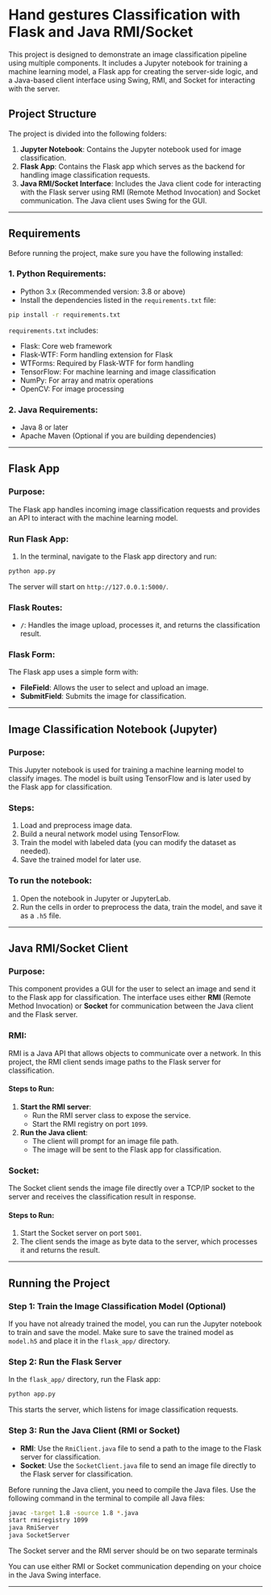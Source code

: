 # Hand gestures Classification with Flask and Java RMI/Socket

This project is designed to demonstrate an image classification pipeline using multiple components. It includes a Jupyter notebook for training a machine learning model, a Flask app for creating the server-side logic, and a Java-based client interface using Swing, RMI, and Socket for interacting with the server.

## Project Structure

The project is divided into the following folders:

1. **Jupyter Notebook**: Contains the Jupyter notebook used for image classification.
2. **Flask App**: Contains the Flask app which serves as the backend for handling image classification requests.
3. **Java RMI/Socket Interface**: Includes the Java client code for interacting with the Flask server using RMI (Remote Method Invocation) and Socket communication. The Java client uses Swing for the GUI.

---

## Requirements

Before running the project, make sure you have the following installed:

### 1. **Python Requirements**:

- Python 3.x (Recommended version: 3.8 or above)
- Install the dependencies listed in the `requirements.txt` file:

```bash
pip install -r requirements.txt
```

`requirements.txt` includes:

- Flask: Core web framework
- Flask-WTF: Form handling extension for Flask
- WTForms: Required by Flask-WTF for form handling
- TensorFlow: For machine learning and image classification
- NumPy: For array and matrix operations
- OpenCV: For image processing

### 2. **Java Requirements**:

- Java 8 or later
- Apache Maven (Optional if you are building dependencies)

---

## Flask App

### Purpose:

The Flask app handles incoming image classification requests and provides an API to interact with the machine learning model.

### Run Flask App:

1. In the terminal, navigate to the Flask app directory and run:

```bash
python app.py
```

The server will start on `http://127.0.0.1:5000/`.

### Flask Routes:

- **`/`**: Handles the image upload, processes it, and returns the classification result.

### Flask Form:

The Flask app uses a simple form with:

- **FileField**: Allows the user to select and upload an image.
- **SubmitField**: Submits the image for classification.

---

## Image Classification Notebook (Jupyter)

### Purpose:

This Jupyter notebook is used for training a machine learning model to classify images. The model is built using TensorFlow and is later used by the Flask app for classification.

### Steps:

1. Load and preprocess image data.
2. Build a neural network model using TensorFlow.
3. Train the model with labeled data (you can modify the dataset as needed).
4. Save the trained model for later use.

### To run the notebook:

1. Open the notebook in Jupyter or JupyterLab.
2. Run the cells in order to preprocess the data, train the model, and save it as a `.h5` file.

---

## Java RMI/Socket Client

### Purpose:

This component provides a GUI for the user to select an image and send it to the Flask app for classification. The interface uses either **RMI** (Remote Method Invocation) or **Socket** for communication between the Java client and the Flask server.

### RMI:

RMI is a Java API that allows objects to communicate over a network. In this project, the RMI client sends image paths to the Flask server for classification.

#### Steps to Run:

1. **Start the RMI server**:
   - Run the RMI server class to expose the service.
   - Start the RMI registry on port `1099`.
2. **Run the Java client**:
   - The client will prompt for an image file path.
   - The image will be sent to the Flask app for classification.

### Socket:

The Socket client sends the image file directly over a TCP/IP socket to the server and receives the classification result in response.

#### Steps to Run:

1. Start the Socket server on port `5001`.
2. The client sends the image as byte data to the server, which processes it and returns the result.

---

## Running the Project

### Step 1: Train the Image Classification Model (Optional)

If you have not already trained the model, you can run the Jupyter notebook to train and save the model. Make sure to save the trained model as `model.h5` and place it in the `flask_app/` directory.

### Step 2: Run the Flask Server

In the `flask_app/` directory, run the Flask app:

```bash
python app.py
```

This starts the server, which listens for image classification requests.

### Step 3: Run the Java Client (RMI or Socket)

- **RMI**: Use the `RmiClient.java` file to send a path to the image to the Flask server for classification.
- **Socket**: Use the `SocketClient.java` file to send an image file directly to the Flask server for classification.

Before running the Java client, you need to compile the Java files. Use the following command in the terminal to compile all Java files:

```bash
javac -target 1.8 -source 1.8 *.java
start rmiregistry 1099
java RmiServer
java SocketServer
```

The Socket server and the RMI server should be on two separate terminals

You can use either RMI or Socket communication depending on your choice in the Java Swing interface.

---
